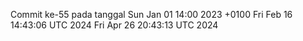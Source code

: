 Commit ke-55 pada tanggal Sun Jan 01 14:00 2023 +0100
Fri Feb 16 14:43:06 UTC 2024
Fri Apr 26 20:43:13 UTC 2024
